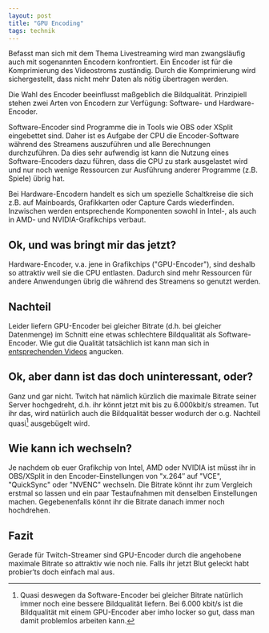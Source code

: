 ```yaml
---
layout: post
title: "GPU Encoding"
tags: technik
---
```


Befasst man sich mit dem Thema Livestreaming wird man zwangsläufig auch mit sogenannten Encodern konfrontiert. Ein Encoder ist für die Komprimierung des Videostroms zuständig. Durch die Komprimierung wird sichergestellt, dass nicht mehr Daten als nötig übertragen werden. 

Die Wahl des Encoder beeinflusst maßgeblich die Bildqualität. Prinzipiell stehen zwei Arten von Encodern zur Verfügung: Software- und Hardware-Encoder.

<!--more-->

Software-Encoder sind Programme die in Tools wie OBS oder XSplit eingebettet sind. Daher ist es Aufgabe der CPU die Encoder-Software während des Streamens auszuführen und alle Berechnungen durchzuführen. Da dies sehr aufwendig ist kann die Nutzung eines Software-Encoders dazu führen, dass die CPU zu stark ausgelastet wird und nur noch wenige Ressourcen zur Ausführung anderer Programme (z.B. Spiele) übrig hat.

Bei Hardware-Encodern handelt es sich um spezielle Schaltkreise die sich z.B. auf Mainboards, Grafikkarten oder Capture Cards wiederfinden. Inzwischen werden entsprechende Komponenten sowohl in Intel-, als auch in AMD- und NVIDIA-Grafikchips verbaut.

## Ok, und was bringt mir das jetzt?

Hardware-Encoder, v.a. jene in Grafikchips ("GPU-Encoder"), sind deshalb so attraktiv weil sie die CPU entlasten. Dadurch sind mehr Ressourcen für andere Anwendungen übrig die während des Streamens so genutzt werden.

## Nachteil

Leider liefern GPU-Encoder bei gleicher Bitrate (d.h. bei gleicher Datenmenge) im Schnitt eine etwas schlechtere Bildqualität als Software-Encoder. Wie gut die Qualität tatsächlich ist kann man sich in [entsprechenden Videos](https://www.youtube.com/watch?v=Z6uaPD_5r4w) angucken.

## Ok, aber dann ist das doch uninteressant, oder?

Ganz und gar nicht. Twitch hat nämlich kürzlich die maximale Bitrate seiner Server hochgedreht, d.h. ihr könnt jetzt mit bis zu 6.000kbit/s streamen. Tut ihr das, wird natürlich auch die Bildqualität besser wodurch der o.g. Nachteil quasi[^1] ausgebügelt wird.

## Wie kann ich wechseln?

Je nachdem ob euer Grafikchip von Intel, AMD oder NVIDIA ist müsst ihr in OBS/XSplit in den Encoder-Einstellungen von "x.264″ auf "VCE", "QuickSync" oder "NVENC" wechseln. Die Bitrate könnt ihr zum Vergleich erstmal so lassen und ein paar Testaufnahmen mit denselben Einstellungen machen. Gegebenenfalls könnt ihr die Bitrate danach immer noch hochdrehen.

## Fazit

Gerade für Twitch-Streamer sind GPU-Encoder durch die angehobene maximale Bitrate so attraktiv wie noch nie. Falls ihr jetzt Blut geleckt habt probier’ts doch einfach mal aus.

[^1]: Quasi deswegen da Software-Encoder bei gleicher Bitrate natürlich immer noch eine bessere Bildqualität liefern. Bei 6.000 kbit/s ist die Bildqualität mit einem GPU-Encoder aber imho locker so gut, dass man damit problemlos arbeiten kann.